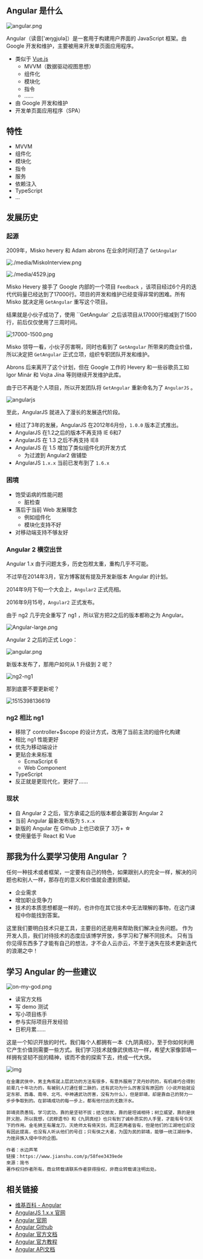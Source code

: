 ## Angular 是什么

![angular.png](./media/angular.png)

Angular（读音['æŋgjʊlə]）是一套用于构建用户界面的 JavaScript 框架。由 Google 开发和维护，主要被用来开发单页面应用程序。

- 类似于 [Vue.js](https://cn.vuejs.org/)
  + MVVM（数据驱动视图思想）
  + 组件化
  + 模块化
  + 指令
  + ......
- 由 Google 开发和维护
- 开发单页面应用程序（SPA） 

## 特性

- MVVM
- 组件化
- 模块化
- 指令
- 服务
- 依赖注入
- TypeScript
- ...

## 发展历史

### 起源

2009年，Misko hevery 和 Adam abrons 在业余时间打造了 `GetAngular`

![./media/MiskoInterview.png](./media/MiskoInterview.png)

![./media/4529.jpg](./media/4529.jpg)



Misko Hevery 接手了 Google 内部的一个项目 `Feedback` ，该项目经过6个月的迭代代码量已经达到了17000行。项目的开发和维护已经变得非常的困难。所有 Misko 就决定用 `GetAngular` 重写这个项目。

结果就是小伙子成功了，使用 ``GetAngular` 之后该项目从17000行缩减到了1500行，前后仅仅使用了三周时间。

![17000-1500.png](./media/17000-1500.png)

Misko 领导一看，小伙子厉害啊，同时也看到了 `GetAngular` 所带来的商业价值，所以决定把  `GetAngular` 正式立项，组织专职团队开发和维护。

Abrons 后来离开了这个计划，但在 Google 工作的 Hevery 和一些谷歌员工如 Igor Minár 和 Vojta Jína 等则继续开发维护此库。

由于已不再是个人项目，所以开发团队将 `GetAngular` 重新命名为了 `AngularJS` 。

![angularjs](./media/AngularJS-large.png)

至此，AngularJS 就进入了漫长的发展迭代阶段。

- 经过了3年的发展，AngularJS 在2012年6月份，`1.0.0` 版本正式推出。
- AngularJS 在1.2之后的版本不再支持 IE 6和7
- AngularJS 在 1.3 之后不再支持 IE8
- AngularJS 在 1.5 增加了类似组件化的开发方式
  - 为过渡到 Angular2 做铺垫
- AngularJS `1.x.x` 当前已发布到了 `1.6.x`

### 困境

- 饱受诟病的性能问题
  - 脏检查
- 落后于当前 Web 发展理念
  - 例如组件化
  - 模块化支持不好
- 对移动端支持不够友好

### Angular 2 横空出世

Angular 1.x 由于问题太多，历史包袱太重，重构几乎不可能。

不过早在2014年3月，官方博客就有提及开发新版本 Angular 的计划。

2014年9月下旬一个大会上，`Angular2` 正式亮相。

2016年9月15号，`Angular2` 正式发布。

由于 ng2 几乎完全重写了 ng1 ，所以官方把2之后的版本都称之为 Angular。

![Angular-large.png](./media/Angular-large.png)

Angular 2 之后的正式 Logo：

![angular.png](./media/angular.png)

新版本发布了，那用户如何从 1 升级到 2 呢？

![ng2-ng1](./media/ng2-ng1.png)

那到底要不要更新呢？

![1515398136619](media/mountain.png)

### ng2 相比 ng1

- 移除了 controller+$scope 的设计方式，改用了当前主流的组件化构建
- 相比 ng1 性能更好
- 优先为移动端设计
- 更贴合未来标准
  - EcmaScript 6
  - Web Component
- TypeScript
- 反正就是更现代化，更好了......

### 现状

- 自 Angular 2 之后，官方承诺之后的版本都会兼容到 Angular 2
- 当前 Angular 最新发布版为 `5.x.x`
- 新版的 Angular 在 Github 上也已收获了 3万+ ☆
- 使用量低于 React 和 Vue

## 那我为什么要学习使用 Angular ？

任何一种技术或者框架，一定要有自己的特色，如果跟别人的完全一样，解决的问题也和别人一样，那存在的意义和价值就会遭到质疑。

- 企业需求
- 增加职业竞争力
- 技术的本质思想都是一样的，也许你在其它技术中无法理解的事物，在这门课程中你能找到答案。

这里我们要明白技术只是工具，主要目的还是用来帮助我们解决业务问题。
作为开发人员，我们对待技术的态度应该博学开放，多学习和了解不同技术。
只有当你见得东西多了才能有自己的想法，才不会人云亦云，不至于迷失在技术更新迭代的浪潮之中！

## 学习 Angular 的一些建议

![on-my-god.png](./media/on-my-god.png)

- 读官方文档
- 写 demo 测试
- 写小项目练手
- 参与实际项目开发经验
- 日积月累......

这是一个知识开放的时代，我们每个人都拥有一本《九阴真经》，至于你如何利用它产生价值则需要一些方式。我们学习技术就像武侠练功一样，希望大家像郭靖一样拥有坚韧不拔的精神，锲而不舍的探索下去，终成一代大侠。

![img](https://timgsa.baidu.com/timg?image&quality=80&size=b9999_10000&sec=1515419600105&di=0adaf3d00289c04fbf2525fa15006255&imgtype=0&src=http%3A%2F%2Fphotocdn.sohu.com%2F20150409%2Fmp10041383_1428590888019_1_th.jpeg)

```
在金庸武侠中，男主角练就上层武功的方法有很多，有意外服用了灵丹妙药的，有机缘巧合得到前辈几十年功力的，有被别人打通任督二脉的，还有武功为什么厉害没有原因的（小说开始就设定东邪、西毒、南帝、北丐、中神通武功厉害，没有为什么），但是郭靖，却是靠自己的努力一步步争取到的。在郭靖成功的每一步上，都有他付出的无数汗水。

郭靖资质愚钝，学习武功，靠的是坚韧不拔；结交朋友，靠的是坦诚相待；树立威望，靠的是侠肝义胆。所以我想，《武穆遗书》和《九阴真经》也只有到了诚朴质实的人手里，才能有号令天下的作用。金毛狮王有屠龙刀，灭绝师太有倚天剑，周芷若两者皆有，但是他们的江湖地位却没有因此提高，也没有人听从他们的号召；只有侠之大者，为国为民的郭靖，能够一统江湖纷争，力挫异族入侵中华的企图。

作者：水边芦苇
链接：https://www.jianshu.com/p/58fee3439ede
來源：简书
著作权归作者所有。商业转载请联系作者获得授权，非商业转载请注明出处。
```

## 相关链接

- [维基百科 - Angular](https://zh.wikipedia.org/wiki/Angular)
- [AngularJS 1.x.x 官网](https://angularjs.org/)
- [Angular 官网](https://angular.io/)
- [Angular Github](https://github.com/angular/angular)
- [Angular 官方文档](https://angular.io/docs)
- [Angular 官方教程](https://angular.io/tutorial)
- [Angular APi文档](https://angular.io/api)
